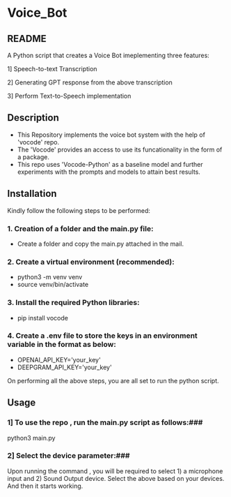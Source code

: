 # Voice_Bot

## README ##

A Python script that creates a Voice Bot imeplementing three features:

1] Speech-to-text Transcription

2] Generating GPT response from the above transcription

3] Perform Text-to-Speech implementation

## Description ##

* This Repository implements the voice bot system with the help of 'vocode' repo.
* The 'Vocode' provides an access to use its funcationality in the form of a package. 
* This repo uses 'Vocode-Python' as a baseline model and further experiments with the prompts and models to attain best results.

## Installation ##

Kindly follow the following steps to be performed:


### 1. Creation of a folder and the main.py file: ###

   * Create a folder and copy the main.py attached in the mail.


### 2. Create a virtual environment (recommended): ###

   * python3 -m venv venv
   * source venv/bin/activate


### 3. Install the required Python libraries: ###


   * pip install vocode



### 4. Create a .env file to store the keys in an environment variable in the format as below: ###

   * OPENAI_API_KEY='your_key'
   * DEEPGRAM_API_KEY='your_key'


On performing all the above steps, you are all set to run the python script.

## Usage ##

### 1] To use the repo , run the main.py script as follows:###

   python3 main.py



### 2] Select the device parameter:###

   Upon running the command , you will be required to select 1) a microphone input and 2) Sound Output device. Select the above based on your devices. And then it starts working.

